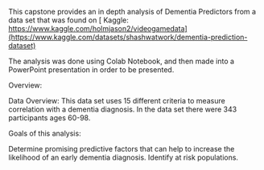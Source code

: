 This capstone provides an in depth analysis of Dementia Predictors from a data set that was found on [ Kaggle: https://www.kaggle.com/holmjason2/videogamedata](https://www.kaggle.com/datasets/shashwatwork/dementia-prediction-dataset)

The analysis was done using Colab Notebook, and then made into a PowerPoint presentation in order to be presented.

Overview:

Data Overview:
This data set uses 15 different criteria to measure correlation with a dementia diagnosis. In the data set there were 343 participants ages 60-98. 

Goals of this analysis:

Determine promising predictive factors that can help to increase the likelihood of an early dementia diagnosis. 
Identify at risk populations. 

